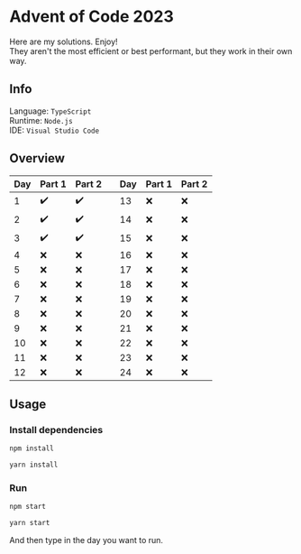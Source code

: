 # Advent of Code 2023

Here are my solutions. Enjoy!\
They aren't the most efficient or best performant, but they work in their own way.

## Info

Language: `TypeScript`\
Runtime: `Node.js`\
IDE: `Visual Studio Code`

## Overview

| Day | Part 1 | Part 2 |     | Day | Part 1 | Part 2 |
| --- | ------ | ------ | --- | --- | ------ | ------ |
| 1   | ✔️     | ✔️     |     | 13  | ❌     | ❌     |
| 2   | ✔️     | ✔️     |     | 14  | ❌     | ❌     |
| 3   | ✔️     | ✔️     |     | 15  | ❌     | ❌     |
| 4   | ❌️    | ❌️    |     | 16  | ❌     | ❌     |
| 5   | ❌️    | ❌️    |     | 17  | ❌     | ❌     |
| 6   | ❌️    | ❌️    |     | 18  | ❌     | ❌     |
| 7   | ❌️    | ❌     |     | 19  | ❌     | ❌     |
| 8   | ❌️    | ❌     |     | 20  | ❌     | ❌     |
| 9   | ❌️    | ❌     |     | 21  | ❌     | ❌     |
| 10  | ❌️    | ❌     |     | 22  | ❌     | ❌     |
| 11  | ❌️    | ❌     |     | 23  | ❌     | ❌     |
| 12  | ❌️    | ❌     |     | 24  | ❌     | ❌     |

## Usage

### Install dependencies

```bash
npm install
```

```bash
yarn install
```

### Run

```bash
npm start
```

```bash
yarn start
```

And then type in the day you want to run.
